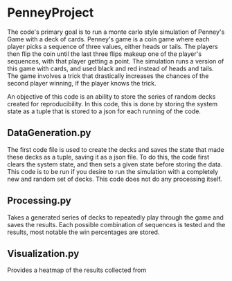 # PenneyProject

The code's primary goal is to run a monte carlo style simulation of Penney's Game with a deck of cards. Penney's game is a coin game where each player picks a sequence of three values, either heads or tails. The players then flip the coin until the last three flips makeup one of the player's sequences, with that player getting a point. The simulation runs a version of this game with cards, and used black and red instead of heads and tails. The game involves a trick that drastically increases the chances of the second player winning, if the player knows the trick.

An objective of this code is an ability to store the series of random decks created for reproducibility. In this code, this is done by storing the system state as a tuple that is stored to a json for each running of the code. 

## DataGeneration.py

The first code file is used to create the decks and saves the state that made these decks as a tuple, saving it as a json file. To do this, the code first clears the system state, and then sets a given state before storing the data. This code is to be run if you desire to run the simulation with a completely new and random set of decks. This code does not do any processing itself. 

## Processing.py

Takes a generated series of decks to repeatedly play through the game and saves the results. Each possible combination of sequences is tested and the results, most notable the win percentages are stored. 

## Visualization.py

Provides a heatmap of the results collected from 
